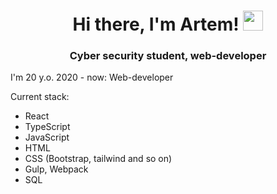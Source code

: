 <h1 align="center">Hi there, I'm Artem! 
<img src="https://github.com/blackcater/blackcater/raw/main/images/Hi.gif" height="32"/></h1>
<h3 align="center">Cyber security student, web-developer</h3>
<p>I'm 20 y.o. 2020 - now: Web-developer</p>
<p>Current stack:</p>
<ul>
  <li>React</li>
  <li>TypeScript</li>
  <li>JavaScript</li>
  <li>HTML</li>
  <li>CSS (Bootstrap, tailwind and so on)</li>
  <li>Gulp, Webpack</li>
  <li>SQL</li>
</ul>
